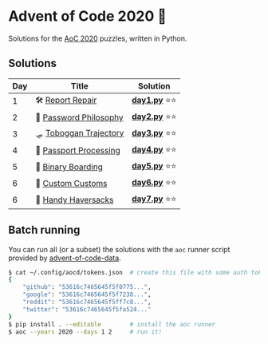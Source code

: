 # Advent of Code 2020 🎄

Solutions for the [AoC 2020](https://adventofcode.com/2020) puzzles, written in Python.

## Solutions

| Day | Title                                                         | Solution                                      |
|-----|---------------------------------------------------------------|-----------------------------------------------|
| 1   | 🛠️ [Report Repair](https://adventofcode.com/2020/day/1)       | **[day1.py](solutions/aoc2020/day1.py)** ⭐⭐ |
| 2   | 🔑 [Password Philosophy](https://adventofcode.com/2020/day/2) | **[day2.py](solutions/aoc2020/day2.py)** ⭐⭐ |
| 3   | 🛷 [Toboggan Trajectory](https://adventofcode.com/2020/day/3) | **[day3.py](solutions/aoc2020/day3.py)** ⭐⭐ |
| 4   | 🛂 [Passport Processing](https://adventofcode.com/2020/day/4) | **[day4.py](solutions/aoc2020/day4.py)** ⭐⭐ |
| 5   | 🎫 [Binary Boarding](https://adventofcode.com/2020/day/5)     | **[day5.py](solutions/aoc2020/day5.py)** ⭐⭐ |
| 6   | 🛃 [Custom Customs](https://adventofcode.com/2020/day/6)      | **[day6.py](solutions/aoc2020/day6.py)** ⭐⭐ |
| 6   | 👜 [Handy Haversacks](https://adventofcode.com/2020/day/7)    | **[day7.py](solutions/aoc2020/day7.py)** ⭐⭐ |

## Batch running

You can run all (or a subset) the solutions with the `aoc` runner script 
provided by [advent-of-code-data](https://github.com/wimglenn/advent-of-code-data).


```bash
$ cat ~/.config/aocd/tokens.json  # create this file with some auth tokens
{
    "github": "53616c7465645f5f0775...",
    "google": "53616c7465645f5f7238...",
    "reddit": "53616c7465645f5ff7c8...",
    "twitter": "53616c7465645f5fa524..."
}
$ pip install . --editable        # install the aoc runner
$ aoc --years 2020 --days 1 2     # run it!
```
